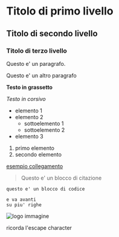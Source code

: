 # Titolo di primo livello
## Titolo di secondo livello
### Titolo di terzo livello

Questo e' un paragrafo.

Questo e' un altro paragrafo

**Testo in grassetto**

*Testo in corsivo*

- elemento 1
- elemento 2
    - sottoelemento 1
    - sottoelemento 2
- elemento 3

1. primo elemento
2. secondo elemento

[esempio collegamento](http://www.google.com/)

> Questo e' un blocco di citazione

`questo e' un blocco di codice`

```
e va avanti
su piu' righe
```

![logo immagine](https://esempio.com/)

ricorda l'escape character
